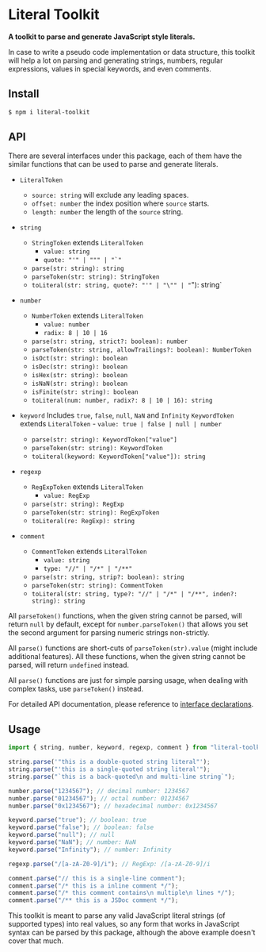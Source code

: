 # Literal Toolkit

**A toolkit to parse and generate JavaScript style literals.**

In case to write a pseudo code implementation or data structure, this toolkit 
will help a lot on parsing and generating strings, numbers, regular expressions,
values in special keywords, and even comments.

## Install

```sh
$ npm i literal-toolkit
```

## API

There are several interfaces under this package, each of them have the similar 
functions that can be used to parse and generate literals.

- `LiteralToken`
    - `source: string` will exclude any leading spaces.
    - `offset: number` the index position where `source` starts.
    - `length: number` the length of the `source` string.

- `string`
    - `StringToken` extends `LiteralToken`
        - `value: string`
        - <code>quote: "'" | "\"" | "`"</code>
    - `parse(str: string): string`
    - `parseToken(str: string): StringToken`
    - `toLiteral(str: string, quote?: "'" | "\"" | "`"): string`

- `number`
    - `NumberToken` extends `LiteralToken`
        - `value: number`
        - `radix: 8 | 10 | 16`
    - `parse(str: string, strict?: boolean): number`
    - `parseToken(str: string, allowTrailings?: boolean): NumberToken`
    - `isOct(str: string): boolean`
    - `isDec(str: string): boolean`
    - `isHex(str: string): boolean`
    - `isNaN(str: string): boolean`
    - `isFinite(str: string): boolean`
    - `toLiteral(num: number, radix?: 8 | 10 | 16): string`

- `keyword` Includes `true`, `false`, `null`, `NaN` and `Infinity`
    `KeywordToken` extends `LiteralToken`
        - `value: true | false | null | number`
    - `parse(str: string): KeywordToken["value"]`
    - `parseToken(str: string): KeywordToken`
    - `toLiteral(keyword: KeywordToken["value"]): string`

- `regexp`
    - `RegExpToken` extends `LiteralToken`
        - `value: RegExp`
    - `parse(str: string): RegExp`
    - `parseToken(str: string): RegExpToken`
    - `toLiteral(re: RegExp): string`

- `comment`
    - `CommentToken` extends `LiteralToken`
        - `value: string`
        - `type: "//" | "/*" | "/**"`
    - `parse(str: string, strip?: boolean): string`
    - `parseToken(str: string): CommentToken`
    - `toLiteral(str: string, type?: "//" | "/*" | "/**", inden?: string): string`

All `parseToken()` functions, when the given string cannot be parsed, will 
return `null` by default, except for `number.parseToken()` that allows you set 
the second argument for parsing numeric strings non-strictly.

All `parse()` functions are short-cuts of `parseToken(str).value` (might include
additional features). All these functions, when the given string cannot be 
parsed, will return `undefined` instead.

All `parse()` functions are just for simple parsing usage, when dealing with 
complex tasks, use `parseToken()` instead.

For detailed API documentation, please reference to [interface declarations](./index.d.ts).

## Usage

```javascript
import { string, number, keyword, regexp, comment } from "literal-toolkit";

string.parse('"this is a double-quoted string literal"');
string.parse("'this is a single-quoted string literal'");
string.parse("`this is a back-quoted\n and multi-line string`");

number.parse("1234567"); // decimal number: 1234567
number.parse("01234567"); // octal number: 01234567
number.parse("0x1234567"); // hexadecimal number: 0x1234567

keyword.parse("true"); // boolean: true
keyword.parse("false"); // boolean: false
keyword.parse("null"); // null
keyword.parse("NaN"); // number: NaN
keyword.parse("Infinity"); // number: Infinity

regexp.parse("/[a-zA-Z0-9]/i"); // RegExp: /[a-zA-Z0-9]/i

comment.parse("// this is a single-line comment");
comment.parse("/* this is a inline comment */");
comment.parse("/* this comment contains\n multiple\n lines */");
comment.parse("/** this is a JSDoc comment */");
```

This toolkit is meant to parse any valid JavaScript literal strings (of 
supported types) into real values, so any form that works in JavaScript syntax 
can be parsed by this package, although the above example doesn't cover that 
much.